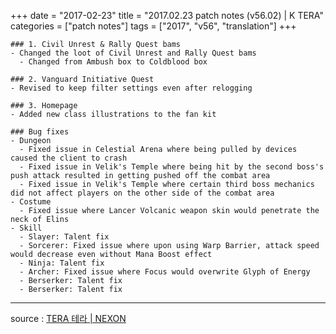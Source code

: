 +++
date = "2017-02-23"
title = "2017.02.23 patch notes (v56.02) | K TERA"
categories = ["patch notes"]
tags = ["2017", "v56", "translation"]
+++

```
### 1. Civil Unrest & Rally Quest bams
- Changed the loot of Civil Unrest and Rally Quest bams
  - Changed from Ambush box to Coldblood box

### 2. Vanguard Initiative Quest
- Revised to keep filter settings even after relogging

### 3. Homepage
- Added new class illustrations to the fan kit

### Bug fixes
- Dungeon
  - Fixed issue in Celestial Arena where being pulled by devices caused the client to crash
  - Fixed issue in Velik's Temple where being hit by the second boss's push attack resulted in getting pushed off the combat area
  - Fixed issue in Velik's Temple where certain third boss mechanics did not affect players on the other side of the combat area
- Costume
  - Fixed issue where Lancer Volcanic weapon skin would penetrate the neck of Elins
- Skill
  - Slayer: Talent fix
  - Sorcerer: Fixed issue where upon using Warp Barrier, attack speed would decrease even without Mana Boost effect
  - Ninja: Talent fix
  - Archer: Fixed issue where Focus would overwrite Glyph of Energy
  - Berserker: Talent fix
  - Berserker: Talent fix
```

----

source : [TERA 테라 | NEXON](http://tera.nexon.com/news/update/view.aspx?n4articlesn=265)
